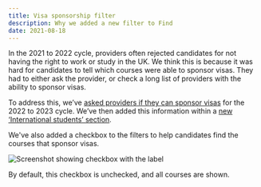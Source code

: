 ```yaml
---
title: Visa sponsorship filter
description: Why we added a new filter to Find
date: 2021-08-18
---
```


In the 2021 to 2022 cycle, providers often rejected candidates for not having the right to work or study in the UK. We think this is because it was hard for candidates to tell which courses were able to sponsor visas. They had to either ask the provider, or check a long list of providers with the ability to sponsor visas.

To address this, we’ve [asked providers if they can sponsor visas](/publish-teacher-training-courses/visa-sponsorship/) for the 2022 to 2023 cycle. We’ve then added this information within a [new ‘International students’ section](/find-teacher-training/new-international-students-section/).

We've also added a checkbox to the filters to help candidates find the courses that sponsor visas.

![Screenshot showing checkbox with the label ](visa-filter.png "New visa sponsorship filter")

By default, this checkbox is unchecked, and all courses are shown.
